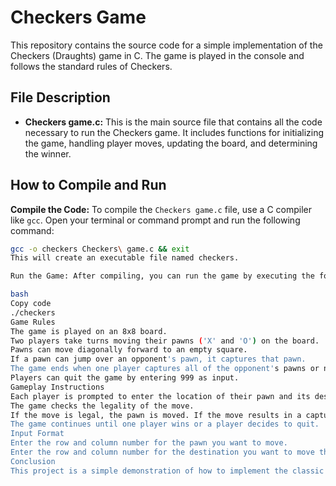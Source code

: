 # Checkers Game

This repository contains the source code for a simple implementation of the Checkers (Draughts) game in C. The game is played in the console and follows the standard rules of Checkers.

## File Description

- **Checkers game.c:** This is the main source file that contains all the code necessary to run the Checkers game. It includes functions for initializing the game, handling player moves, updating the board, and determining the winner.

## How to Compile and Run

**Compile the Code:** To compile the `Checkers game.c` file, use a C compiler like `gcc`. Open your terminal or command prompt and run the following command:

```bash
gcc -o checkers Checkers\ game.c && exit
This will create an executable file named checkers. 

Run the Game: After compiling, you can run the game by executing the following command in your terminal:

bash
Copy code
./checkers
Game Rules
The game is played on an 8x8 board.
Two players take turns moving their pawns ('X' and 'O') on the board.
Pawns can move diagonally forward to an empty square.
If a pawn can jump over an opponent's pawn, it captures that pawn.
The game ends when one player captures all of the opponent's pawns or no legal moves are available.
Players can quit the game by entering 999 as input.
Gameplay Instructions
Each player is prompted to enter the location of their pawn and its desired destination.
The game checks the legality of the move.
If the move is legal, the pawn is moved. If the move results in a capture, the opponent's pawn is removed from the board.
The game continues until one player wins or a player decides to quit.
Input Format
Enter the row and column number for the pawn you want to move.
Enter the row and column number for the destination you want to move the pawn to.
Conclusion
This project is a simple demonstration of how to implement the classic Draughts game using C. It includes core game mechanics, input validation, and turn-based logic for two-player gameplay.

